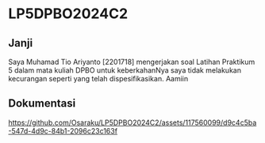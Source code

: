 # LP5DPBO2024C2
## Janji
Saya Muhamad Tio Ariyanto [2201718] mengerjakan soal Latihan Praktikum 5
dalam mata kuliah DPBO untuk keberkahanNya saya tidak melakukan kecurangan
seperti yang telah dispesifikasikan. Aamiin

## Dokumentasi
https://github.com/Osaraku/LP5DPBO2024C2/assets/117560099/d9c4c5ba-547d-4d9c-84b1-2096c23c163f

